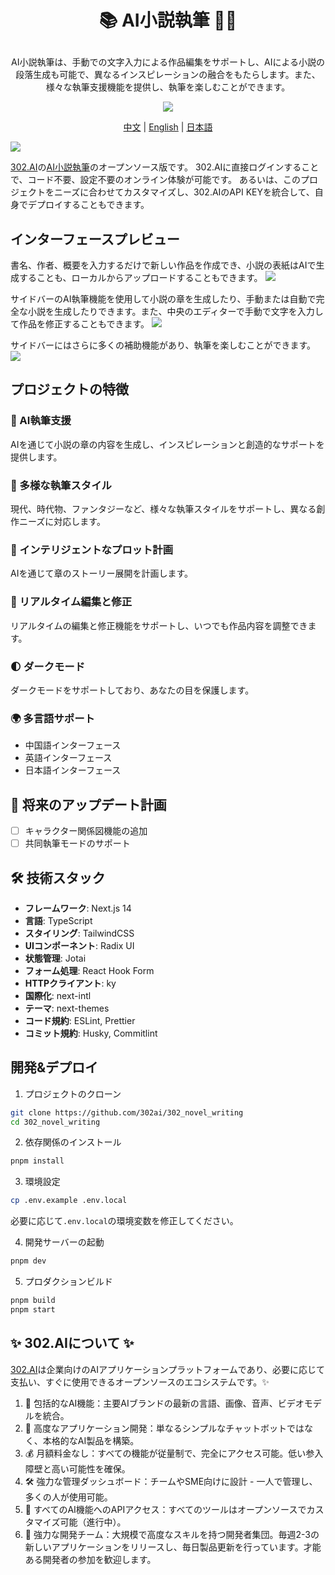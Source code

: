 # <p align="center"> 📚 AI小説執筆 🚀✨</p>

<p align="center">AI小説執筆は、手動での文字入力による作品編集をサポートし、AIによる小説の段落生成も可能で、異なるインスピレーションの融合をもたらします。また、様々な執筆支援機能を提供し、執筆を楽しむことができます。</p>

<p align="center"><a href="https://302.ai/product/detail/70" target="blank"><img src="https://file.302.ai/gpt/imgs/github/20250102/72a57c4263944b73bf521830878ae39a.png" /></a></p >

<p align="center"><a href="README_zh.md">中文</a> | <a href="README.md">English</a> | <a href="README_ja.md">日本語</a></p>

![](docs/302_AI_Novel_Writing_jp.png)

[302.AI](https://302.ai/ja/)の[AI小説執筆](https://302.ai/product/detail/70)のオープンソース版です。
302.AIに直接ログインすることで、コード不要、設定不要のオンライン体験が可能です。
あるいは、このプロジェクトをニーズに合わせてカスタマイズし、302.AIのAPI KEYを統合して、自身でデプロイすることもできます。

## インターフェースプレビュー
書名、作者、概要を入力するだけで新しい作品を作成でき、小説の表紙はAIで生成することも、ローカルからアップロードすることもできます。
![](docs/302_AI_Novel_Writing_jp_screenshot_01.png)

サイドバーのAI執筆機能を使用して小説の章を生成したり、手動または自動で完全な小説を生成したりできます。また、中央のエディターで手動で文字を入力して作品を修正することもできます。
![](docs/302_AI_Novel_Writing_jp_screenshot_02.png)

サイドバーにはさらに多くの補助機能があり、執筆を楽しむことができます。
![](docs/302_AI_Novel_Writing_jp_screenshot_03.jpg)

## プロジェクトの特徴
### 📝 AI執筆支援
AIを通じて小説の章の内容を生成し、インスピレーションと創造的なサポートを提供します。
### 📖 多様な執筆スタイル
現代、時代物、ファンタジーなど、様々な執筆スタイルをサポートし、異なる創作ニーズに対応します。
### 🎯 インテリジェントなプロット計画
AIを通じて章のストーリー展開を計画します。
### 🔄 リアルタイム編集と修正
リアルタイムの編集と修正機能をサポートし、いつでも作品内容を調整できます。
### 🌓 ダークモード
ダークモードをサポートしており、あなたの目を保護します。
### 🌍 多言語サポート
- 中国語インターフェース
- 英語インターフェース
- 日本語インターフェース

## 🚩 将来のアップデート計画
- [ ] キャラクター関係図機能の追加
- [ ] 共同執筆モードのサポート

## 🛠️ 技術スタック

- **フレームワーク**: Next.js 14
- **言語**: TypeScript
- **スタイリング**: TailwindCSS
- **UIコンポーネント**: Radix UI
- **状態管理**: Jotai
- **フォーム処理**: React Hook Form
- **HTTPクライアント**: ky
- **国際化**: next-intl
- **テーマ**: next-themes
- **コード規約**: ESLint, Prettier
- **コミット規約**: Husky, Commitlint

## 開発&デプロイ
1. プロジェクトのクローン
```bash
git clone https://github.com/302ai/302_novel_writing
cd 302_novel_writing
```

2. 依存関係のインストール
```bash
pnpm install
```

3. 環境設定
```bash
cp .env.example .env.local
```
必要に応じて`.env.local`の環境変数を修正してください。

4. 開発サーバーの起動
```bash
pnpm dev
```

5. プロダクションビルド
```bash
pnpm build
pnpm start
```

## ✨ 302.AIについて ✨
[302.AI](https://302.ai/ja/)は企業向けのAIアプリケーションプラットフォームであり、必要に応じて支払い、すぐに使用できるオープンソースのエコシステムです。✨
1. 🧠 包括的なAI機能：主要AIブランドの最新の言語、画像、音声、ビデオモデルを統合。
2. 🚀 高度なアプリケーション開発：単なるシンプルなチャットボットではなく、本格的なAI製品を構築。
3. 💰 月額料金なし：すべての機能が従量制で、完全にアクセス可能。低い参入障壁と高い可能性を確保。
4. 🛠 強力な管理ダッシュボード：チームやSME向けに設計 - 一人で管理し、多くの人が使用可能。
5. 🔗 すべてのAI機能へのAPIアクセス：すべてのツールはオープンソースでカスタマイズ可能（進行中）。
6. 💪 強力な開発チーム：大規模で高度なスキルを持つ開発者集団。毎週2-3の新しいアプリケーションをリリースし、毎日製品更新を行っています。才能ある開発者の参加を歓迎します。
